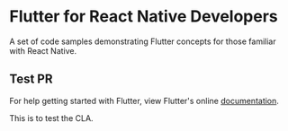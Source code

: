 # Flutter for React Native Developers

A set of code samples demonstrating Flutter concepts for those familiar with React Native.

## Test PR

For help getting started with Flutter, view Flutter's online
[documentation](http://flutter.io/).

This is to test the CLA. 


